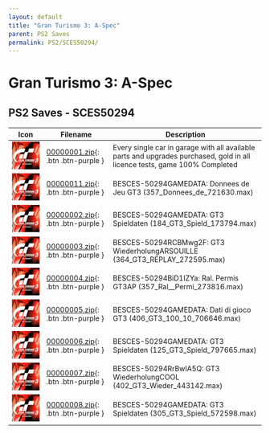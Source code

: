 ```yaml
---
layout: default
title: "Gran Turismo 3: A-Spec"
parent: PS2 Saves
permalink: PS2/SCES50294/
---
```

# Gran Turismo 3: A-Spec

## PS2 Saves - SCES50294

| Icon | Filename | Description |
|------|----------|-------------|
| ![Gran Turismo 3: A-Spec](icon0.png) | [00000001.zip](00000001.zip){: .btn .btn-purple } | Every single car in garage with all available parts and upgrades purchased, gold in all licence tests, game 100% Completed |
| ![Gran Turismo 3: A-Spec](icon0.png) | [00000011.zip](00000011.zip){: .btn .btn-purple } | BESCES-50294GAMEDATA: Donnees de Jeu GT3 (357_Donnees_de_721630.max) |
| ![Gran Turismo 3: A-Spec](icon0.png) | [00000002.zip](00000002.zip){: .btn .btn-purple } | BESCES-50294GAMEDATA: GT3 Spieldaten (184_GT3_Spield_173794.max) |
| ![Gran Turismo 3: A-Spec](icon0.png) | [00000003.zip](00000003.zip){: .btn .btn-purple } | BESCES-50294RCBMwg2F: GT3 WiederholungARSOUILLE (364_GT3_REPLAY_272595.max) |
| ![Gran Turismo 3: A-Spec](icon0.png) | [00000004.zip](00000004.zip){: .btn .btn-purple } | BESCES-50294BiD1IZYa: Ral. Permis GT3AP (357_Ral__Permi_273816.max) |
| ![Gran Turismo 3: A-Spec](icon0.png) | [00000005.zip](00000005.zip){: .btn .btn-purple } | BESCES-50294GAMEDATA: Dati di gioco GT3 (406_GT3_100_10_706646.max) |
| ![Gran Turismo 3: A-Spec](icon0.png) | [00000006.zip](00000006.zip){: .btn .btn-purple } | BESCES-50294GAMEDATA: GT3 Spieldaten (125_GT3_Spield_797665.max) |
| ![Gran Turismo 3: A-Spec](icon0.png) | [00000007.zip](00000007.zip){: .btn .btn-purple } | BESCES-50294RrBwIA5Q: GT3 WiederholungCOOL (402_GT3_Wieder_443142.max) |
| ![Gran Turismo 3: A-Spec](icon0.png) | [00000008.zip](00000008.zip){: .btn .btn-purple } | BESCES-50294GAMEDATA: GT3 Spieldaten (305_GT3_Spield_572598.max) |
